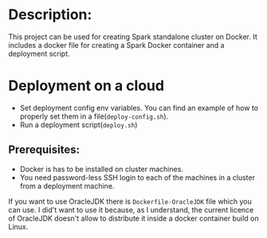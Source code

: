 
# Description:

This project can be used for creating Spark standalone cluster on Docker. It includes a docker file for creating 
a Spark Docker container and a deployment script.

# Deployment on a cloud
- Set deployment config env variables. You can find an example of how to properly set them in a file(`deploy-config.sh`).
- Run a deployment script(`deploy.sh`) 

## Prerequisites:
- Docker is has to be installed on cluster machines.
- You need password-less SSH login to each of the machines in a cluster from a deployment machine.

If you want to use OracleJDK there is `Dockerfile-OracleJDK` file which you can use. I did't want to use it because, as
I understand, the current licence of OracleJDK doesn't allow to distribute it inside a docker container build on Linux.
